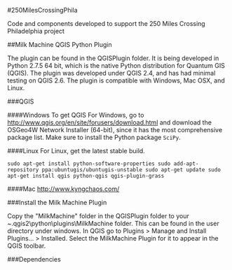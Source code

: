 #250MilesCrossingPhila

Code and components developed to support the 250 Miles Crossing Philadelphia project

##Milk Machine QGIS Python Plugin

The plugin can be found in the QGISPlugin folder. It is being developed in Python 2.7.5 64 bit, which is the native Python distribution for Quantum GIS (QGIS). The plugin was developed under QGIS 2.4, and has had minimal testing on QGIS 2.6. The plugin is compatible with Windows, Mac OSX, and Linux.

###QGIS

####Windows
To get QGIS For Windows, go to http://www.qgis.org/en/site/forusers/download.html and download the OSGeo4W Network Installer (64-bit), since it has the most comprehensive package list. Make sure to install the Python package `SciPy`.

####Linux
For Linux, get the latest stable build. 

`sudo apt-get install python-software-properties
sudo add-apt-repository ppa:ubuntugis/ubuntugis-unstable
sudo apt-get update
sudo apt-get install qgis python-qgis qgis-plugin-grass`

####Mac
http://www.kyngchaos.com/

###Install the Milk Machine Plugin

Copy the "MilkMachine" folder in the QGISPlugin folder to your ~\.qgis2\python\plugins\MilkMachine folder. This can be found in the
user directory under windows. In QGIS go to Plugins > Manage and Install Plugins... > Installed. Select the MilkMachine Plugin for
it to appear in the QGIS toolbar.

###Dependencies

